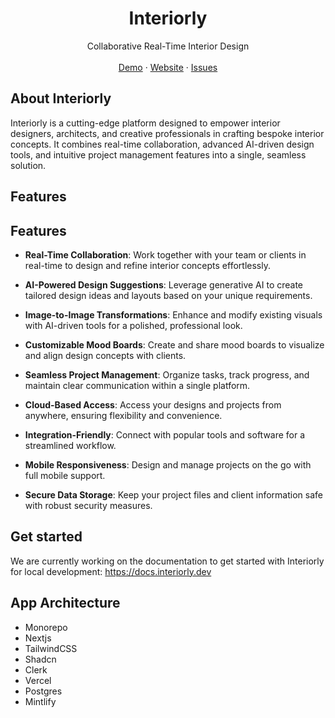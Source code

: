 <p align="center">
	<h1 align="center"><b>Interiorly</b></h1>
<p align="center">
    Collaborative Real-Time Interior Design
    <br />
    <br />
    <a href="https://demo.interiorly.dev">Demo</a>
    ·
    <a href="https://interiorly.dev">Website</a>
    ·
    <a href="https://github.com/interiorly/interiorly/issues">Issues</a>
  </p>
</p>

## About Interiorly

Interiorly is a cutting-edge platform designed to empower interior designers, architects, and creative professionals in crafting bespoke interior concepts. It combines real-time collaboration, advanced AI-driven design tools, and intuitive project management features into a single, seamless solution.

## Features

## Features

- **Real-Time Collaboration**: Work together with your team or clients in real-time to design and refine interior concepts effortlessly.

- **AI-Powered Design Suggestions**: Leverage generative AI to create tailored design ideas and layouts based on your unique requirements.

- **Image-to-Image Transformations**: Enhance and modify existing visuals with AI-driven tools for a polished, professional look.

- **Customizable Mood Boards**: Create and share mood boards to visualize and align design concepts with clients.

- **Seamless Project Management**: Organize tasks, track progress, and maintain clear communication within a single platform.

- **Cloud-Based Access**: Access your designs and projects from anywhere, ensuring flexibility and convenience.

- **Integration-Friendly**: Connect with popular tools and software for a streamlined workflow.

- **Mobile Responsiveness**: Design and manage projects on the go with full mobile support.

- **Secure Data Storage**: Keep your project files and client information safe with robust security measures.

## Get started

We are currently working on the documentation to get started with Interiorly for local development: https://docs.interiorly.dev

## App Architecture

- Monorepo
- Nextjs
- TailwindCSS
- Shadcn
- Clerk
- Vercel
- Postgres
- Mintlify

